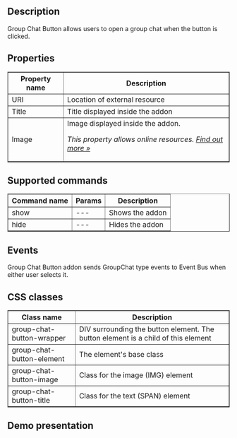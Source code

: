 ## Description
Group Chat Button allows users to open a group chat when the button is clicked.

## Properties

<table border='1'>
    <tr>
        <th>Property name</th>
        <th>Description</th>
    </tr>
    <tr>
        <td>URI</td>
        <td>Location of external resource</td>
    </tr>
    <tr>
        <td>Title</td>
        <td>Title displayed inside the addon</td>
    </tr>
    <tr>
        <td>Image</td>
        <td>Image displayed inside the addon.
<p><em>This property allows online resources. <a href="/doc/page/Online-resources">Find out more »</a></em></p></td>
    </tr>
</table>

## Supported commands

<table border='1'>
    <tr>
        <th>Command name</th>
        <th>Params</th>
        <th>Description</th>
    </tr>
    <tr>
        <td>show</td>
        <td>---</td>
        <td>Shows the addon</td>
    </tr>
    <tr>
        <td>hide</td>
        <td>---</td>
        <td>Hides the addon</td>
    </tr>
</table>

## Events
Group Chat Button addon sends GroupChat type events to Event Bus when either user selects it.

## CSS classes

<table border='1'>
    <tr>
        <th>Class name</th>
        <th>Description</th>
    </tr>
    <tr>
        <td>group-chat-button-wrapper</td>
        <td>DIV surrounding the button element. The button element is a child of this element</td>
    </tr>
    <tr>
        <td>group-chat-button-element</td>
        <td>The element's base class</td>
    </tr>
    <tr>
        <td>group-chat-button-image</td>
        <td>Class for the image (IMG) element</td>
    </tr>
    <tr>
        <td>group-chat-button-title</td>
        <td>Class for the text (SPAN) element</td>
    </tr>
</table>

## Demo presentation
